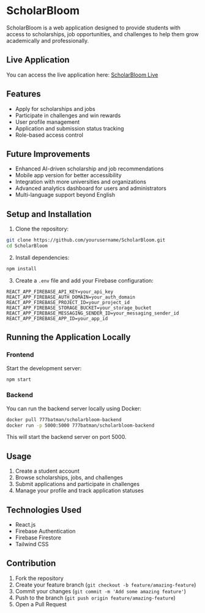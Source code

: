 # ScholarBloom

ScholarBloom is a web application designed to provide students with access to scholarships, job opportunities, and challenges to help them grow academically and professionally.

## Live Application

You can access the live application here: [ScholarBloom Live](https://scholarbloom.netlify.app/)

## Features

- Apply for scholarships and jobs
- Participate in challenges and win rewards
- User profile management
- Application and submission status tracking
- Role-based access control

## Future Improvements

- Enhanced AI-driven scholarship and job recommendations
- Mobile app version for better accessibility
- Integration with more universities and organizations
- Advanced analytics dashboard for users and administrators
- Multi-language support beyond English

## Setup and Installation

1. Clone the repository:
```bash
git clone https://github.com/yourusername/ScholarBloom.git
cd ScholarBloom
```

2. Install dependencies:
```bash
npm install
```

3. Create a `.env` file and add your Firebase configuration:
```env
REACT_APP_FIREBASE_API_KEY=your_api_key
REACT_APP_FIREBASE_AUTH_DOMAIN=your_auth_domain
REACT_APP_FIREBASE_PROJECT_ID=your_project_id
REACT_APP_FIREBASE_STORAGE_BUCKET=your_storage_bucket
REACT_APP_FIREBASE_MESSAGING_SENDER_ID=your_messaging_sender_id
REACT_APP_FIREBASE_APP_ID=your_app_id
```

## Running the Application Locally

### Frontend

Start the development server:
```bash
npm start
```

### Backend

You can run the backend server locally using Docker:

```bash
docker pull 777batman/scholarbloom-backend
docker run -p 5000:5000 777batman/scholarbloom-backend
```

This will start the backend server on port 5000.

## Usage

1. Create a student account
2. Browse scholarships, jobs, and challenges
3. Submit applications and participate in challenges
4. Manage your profile and track application statuses

## Technologies Used

- React.js
- Firebase Authentication
- Firebase Firestore
- Tailwind CSS

## Contribution

1. Fork the repository
2. Create your feature branch (`git checkout -b feature/amazing-feature`)
3. Commit your changes (`git commit -m 'Add some amazing feature'`)
4. Push to the branch (`git push origin feature/amazing-feature`)
5. Open a Pull Request
